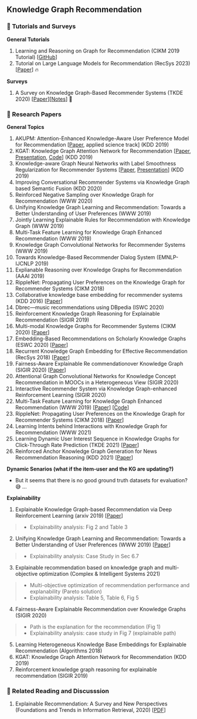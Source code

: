 ## Knowledge Graph Recommendation

### 📝 Tutorials and Surveys
__General Tutorials__
1. Learning and Reasoning on Graph for Recommendation (CIKM 2019 Tutorial) [[GitHub](https://next-nus.github.io/)]
2. Tutorial on Large Language Models for Recommendation (RecSys 2023) [[Paper](https://dl.acm.org/doi/abs/10.1145/3604915.3609494?casa_token=Z1-c53RaQLMAAAAA:XzzOBkKnZYzUlXcb16eBYsNNJJSzi-YCrXymaCOLKfM0uIbjyTTBdr1FX9IZy8-I-ckYvwHxDu40Ug)] 🔥

__Surveys__
1. A Survey on Knowledge Graph-Based Recommender Systems (TKDE 2020) [[Paper](https://arxiv.org/pdf/2003.00911.pdf)][[Notes](https://mp.weixin.qq.com/s/d3rytwQ5Yta_hTGxtqXmvQ)] 🌟

### 📝 Research Papers
__General Topics__
1. AKUPM: Attention-Enhanced Knowledge-Aware User Preference Model for Recommendation [[Paper](https://dl.acm.org/citation.cfm?doid=3292500.3330705), applied science track] (KDD 2019) 
2. KGAT: Knowledge Graph Attention Network for Recommendation [[Paper](https://arxiv.org/pdf/1905.07854.pdf), [Presentation](https://www.kdd.org/kdd2019/accepted-papers/view/kgat-knowledge-graph-attention-network-for-recommendation), [Code](https://github.com/xiangwang1223/knowledge_graph_attention_network)] (KDD 2019) 
3. Knowledge-aware Graph Neural Networks with Label Smoothness Regularization for Recommender Systems [[Paper](https://arxiv.org/pdf/1905.04413.pdf), [Presentation](https://www.kdd.org/kdd2019/accepted-papers/view/knowledge-aware-graph-neural-networks-with-label-smoothness-regularization-)] (KDD 2019) 
4. Improving Conversational Recommender Systems via Knowledge Graph based Semantic Fusion (KDD 2020)
5. Reinforced Negative Sampling over Knowledge Graph for Recommendation (WWW 2020)
6. Unifying Knowledge Graph Learning and Recommendation: Towards a Better Understanding of User Preferences (WWW 2019)
7. Jointly Learning Explainable Rules for Recommendation with Knowledge Graph (WWW 2019)
8. Multi-Task Feature Learning for Knowledge Graph Enhanced Recommendation (WWW 2019)
9. Knowledge Graph Convolutional Networks for Recommender Systems (WWW 2019)
10. Towards Knowledge-Based Recommender Dialog System (EMNLP-IJCNLP 2019)
11. Explianable Reasoning over Knowledge Graphs for Recommendation (AAAI 2019)
12. RippleNet: Propagating User Preferences on the Knowledge Graph for Recommender Systems (CIKM 2018)
13. Collaborative knowledge base embedding for recommender systems (KDD 2016) [[Paper](https://dl.acm.org/doi/pdf/10.1145/2939672.2939673)]
14. Dbrec—music recommendations using DBpedia (ISWC 2020)
15. Reinforcement Knowledge Graph Reasoning for Explainable Recommendation (SIGIR 2019) 
16. Multi-modal Knowledge Graphs for Recommender Systems (CIKM 2020) [[Paper](https://zheng-kai.com/paper/cikm_2020_sun.pdf)]
17. Embedding-Based Recommendations on Scholarly Knowledge Graphs (ESWC 2020) [[Paper](https://link.springer.com/chapter/10.1007/978-3-030-49461-2_15)]
18. Recurrent Knowledge Graph Embedding for Effective Recommendation (RecSys 2018) [[Paper](https://yangjiera.github.io/pdf/sun2018recsys.pdf)]
19. Fairness-Aware Explainable Re commendationover Knowledge Graph (SIGIR 2020) [[Paper](https://dl.acm.org/doi/epdf/10.1145/3397271.3401051)]
20. Attentional Graph Convolutional Networks for Knowledge Concept Recommendation in MOOCs in a Heterogeneous View (SIGIR 2020)
21. Interactive Recommender System via Knowledge Graph-enhanced Reinforcement Learning (SIGIR 2020)
22. Multi-Task Feature Learning for Knowledge Graph Enhanced Recommendation (WWW 2019) [[Paper](https://arxiv.org/pdf/1901.08907.pdf)] [[Code](https://github.com/hwwang55/MKR)]
23. RippleNet: Propagating User Preferences on the Knowledge Graph for Recommender Systems (CIKM 2018) [[Paper](https://arxiv.org/pdf/1803.03467.pdf)] 
24. Learning Intents behind Interactions with Knowledge Graph for Recommendation (WWW 2021)
25. Learning Dynamic User Interest Sequence in Knowledge Graphs for Click-Through Rate Prediction (TKDE 2021) [[Paper](https://ieeexplore.ieee.org/document/9409651)]
26. Reinforced Anchor Knowledge Graph Generation for News Recommendation Reasoning (KDD 2021) [[Paper](https://www.microsoft.com/en-us/research/uploads/prod/2021/05/KDD2021-anchorkg.pdf)]

__Dynamic Senarios (what if the item-user and the KG are updating?)__
* But it seems that there is no good ground truth datasets for evaluation? 😅 ...

__Explainability__
1. Explainable Knowledge Graph-based Recommendation via Deep Reinforcement Learning (arxiv 2019) [[Paper](https://arxiv.org/abs/1906.09506)]
> * Explainability analysis: Fig 2 and Table 3
2. Unifying Knowledge Graph Learning and Recommendation: Towards a Better Understanding of User Preferences (WWW 2019) [[Paper](https://dl.acm.org/doi/pdf/10.1145/3308558.3313705)]
> * Explainability analysis: Case Study in Sec 6.7
3. Explainable recommendation based on knowledge graph and multi-objective optimization (Complex & Intelligent Systems 2021)
> * Multi-objective optimization of recommendation performance and explanability (Pareto solution)
> * Explainability analysis: Table 5, Table 6, Fig 5
4. Fairness-Aware Explainable Recommendation over Knowledge Graphs (SIGIR 2020)
> * Path is the explanation for the recommendation (Fig 1)
> * Explainability analysis: case study in Fig 7 (explainable path)
5. Learning Heterogeneous Knowledge Base Embeddings for Explainable Recommendation (Algorithms 2018)
6. KGAT: Knowledge Graph Attention Network for Recommendation (KDD 2019)
7. Reinforcement knowledge graph reasoning for explainable recommendation (SIGIR 2019)

### 💬 Related Reading and Discusssion
1. Explainable Recommendation: A Survey and New Perspectives (Foundations and Trends in Information Retrieval, 2020) [[PDF](https://arxiv.org/pdf/1804.11192.pdf)]
